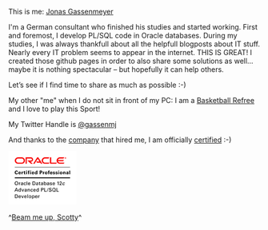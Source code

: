 This is me: [Jonas Gassenmeyer](https://de.linkedin.com/in/jonas-gassenmeyer-804174125)

I'm a German consultant who finished his studies and started working. First and foremost, I develop PL/SQL code in Oracle databases. During my studies, I was always thankfull about all the helpfull blogposts about IT stuff. Nearly every IT problem seems to appear in the internet. THIS IS GREAT! I created those github pages in order to also share some solutions as well…maybe it is nothing spectacular – but hopefully it can help others.

Let’s see if I find time to share as much as possible :-)

My other "me" when I do not sit in front of my PC:
I am a [Basketball Refree](http://www.sv-dreieichenhain.de/abteilungen/basketball/die-abteilung/ansprechpartner/) and I love to play this Sport! 

My Twitter Handle is [@gassenmj](https://twitter.com/gassenmj)

And thanks to the [company](http://www.syntegris.de) that hired me, I am officially [certified](https://www.youracclaim.com/badges/d38f381d-6c1f-4fec-aa37-751663412c73) :-)

![my_certification](https://raw.githubusercontent.com/gassenmj/gassenmj.github.io/master/img/OCP-ODatebase12c-Adv-plsql-clr.gif)



^[Beam me up, Scotty](https://gassenmj.github.io)^

